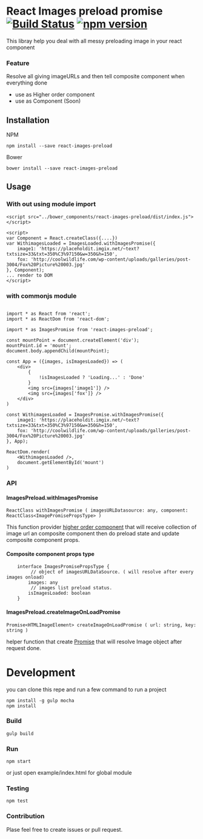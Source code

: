# React Images preload promise [![Build Status](https://travis-ci.org/zapkub/react-images-preload.svg?branch=master)](https://travis-ci.org/zapkub/react-images-preload) [![npm version](https://badge.fury.io/js/react-images-preload.svg)](https://badge.fury.io/js/react-images-preload)

This libray help you deal with all messy preloading image in your react component

### Feature
Resolve all giving imageURLs and then tell composite component when everything done

 - use as Higher order component
 - use as Component (Soon)

## Installation
NPM
```
npm install --save react-images-preload
```
Bower
```
bower install --save react-images-preload
```

## Usage
### With out using module import
```
<script src="../bower_components/react-images-preload/dist/index.js"></script>

<script>
var Component = React.createClass({....})
var WithimagesLoaded = ImagesLoaded.withImagesPromise({
    image1: 'https://placeholdit.imgix.net/~text?txtsize=33&txt=350%C3%97150&w=350&h=150',
    fox: 'http://coolwildlife.com/wp-content/uploads/galleries/post-3004/Fox%20Picture%20003.jpg'
}, Component);
... render to DOM
</script>
```
### with commonjs module
```

import * as React from 'react';
import * as ReactDom from 'react-dom';

import * as ImagesPromise from 'react-images-preload';

const mountPoint = document.createElement('div');
mountPoint.id = 'mount';
document.body.appendChild(mountPoint);

const App = ({images, isImagesLoaded}) => (
    <div>
        {
            !isImagesLoaded ? 'Loading...' : 'Done'
        }
        <img src={images['image1']} />
        <img src={images['fox']} />
    </div>
)

const WithimagesLoaded = ImagesPromise.withImagesPromise({
    image1: 'https://placeholdit.imgix.net/~text?txtsize=33&txt=350%C3%97150&w=350&h=150',
    fox: 'http://coolwildlife.com/wp-content/uploads/galleries/post-3004/Fox%20Picture%20003.jpg'
}, App);

ReactDom.render(
    <WithimagesLoaded />,
    document.getElementById('mount')
)

```


### API 

#### ImagesPreload.withImagesPromise

```
ReactClass withImagesPromise ( imagesURLDatasource: any, component: ReactClass<ImagePromisePropsType> ) 
```

This function provider [higher order component](https://medium.com/@franleplant/react-higher-order-components-in-depth-cf9032ee6c3e) that will receive collection of image url an composite component 
then do preload state and update composite component props.

#### Composite component props type
```
    interface ImagesPromisePropsType {
         // object of imagesURLDataSource. ( will resolve after every images onload)
        images: any 
         // images list preload status.
        isImagesLoaded: boolean 
    }
```


#### ImagesPreload.createImageOnLoadPromise

```
Promise<HTMLImageElement> createImageOnLoadPromise ( url: string, key: string ) 
```

helper function that create [Promise](https://developer.mozilla.org/en/docs/Web/JavaScript/Reference/Global_Objects/Promise) that will resolve Image object after request done.

# Development

you can clone this repe and run a few command to run a project
```
npm install -g gulp mocha
npm install
```
### Build
```
gulp build
```

### Run
```
npm start
```
or just open example/index.html for global module 

### Testing 
```
npm test
```

### Contribution
Plase feel free to create issues or pull request.